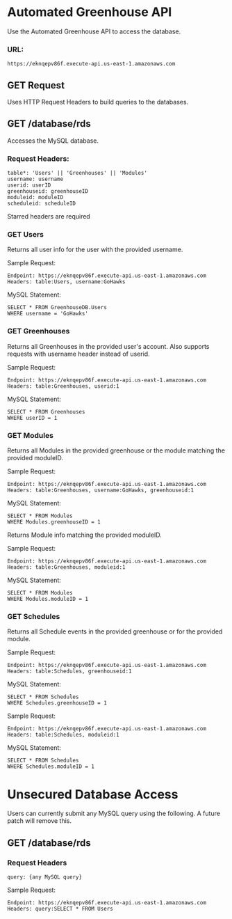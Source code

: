 # Automated Greenhouse API

Use the Automated Greenhouse API to access the database.

### URL:

```
https://eknqepv86f.execute-api.us-east-1.amazonaws.com
```

## GET Request

Uses HTTP Request Headers to build queries to the databases.

## GET /database/rds

Accesses the MySQL database.

### Request Headers:

```
table*: 'Users' || 'Greenhouses' || 'Modules'
username: username
userid: userID
greenhouseid: greenhouseID
moduleid: moduleID
scheduleid: scheduleID
```

Starred headers are required

### GET Users

Returns all user info for the user with the provided username.

Sample Request:

```
Endpoint: https://eknqepv86f.execute-api.us-east-1.amazonaws.com
Headers: table:Users, username:GoHawks
```

MySQL Statement:

```
SELECT * FROM GreenhouseDB.Users
WHERE username = 'GoHawks'
```

### GET Greenhouses

Returns all Greenhouses in the provided user's account. Also supports requests with username header instead of userid.

Sample Request:

```
Endpoint: https://eknqepv86f.execute-api.us-east-1.amazonaws.com
Headers: table:Greenhouses, userid:1
```

MySQL Statement:

```
SELECT * FROM Greenhouses
WHERE userID = 1
```

### GET Modules

Returns all Modules in the provided greenhouse or the module matching the provided moduleID.

Sample Request:

```
Endpoint: https://eknqepv86f.execute-api.us-east-1.amazonaws.com
Headers: table:Greenhouses, username:GoHawks, greenhouseid:1
```

MySQL Statement:

```
SELECT * FROM Modules
WHERE Modules.greenhouseID = 1
```

Returns Module info matching the provided moduleID.

Sample Request:

```
Endpoint: https://eknqepv86f.execute-api.us-east-1.amazonaws.com
Headers: table:Greenhouses, moduleid:1
```

MySQL Statement:

```
SELECT * FROM Modules
WHERE Modules.moduleID = 1
```

### GET Schedules

Returns all Schedule events in the provided greenhouse or for the provided module.

Sample Request:

```
Endpoint: https://eknqepv86f.execute-api.us-east-1.amazonaws.com
Headers: table:Schedules, greenhouseid:1
```

MySQL Statement:

```
SELECT * FROM Schedules
WHERE Schedules.greenhouseID = 1
```

Sample Request:

```
Endpoint: https://eknqepv86f.execute-api.us-east-1.amazonaws.com
Headers: table:Schedules, moduleid:1
```

MySQL Statement:

```
SELECT * FROM Schedules
WHERE Schedules.moduleID = 1
```

# Unsecured Database Access

Users can currently submit any MySQL query using the following. A future patch will remove this.

## GET /database/rds

### Request Headers

```
query: {any MySQL query}
```

Sample Request:

```
Endpoint: https://eknqepv86f.execute-api.us-east-1.amazonaws.com
Headers: query:SELECT * FROM Users
```
